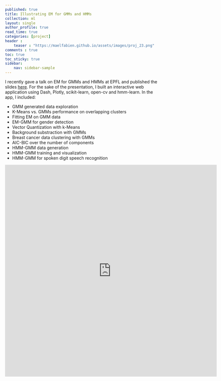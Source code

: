 ```yaml
---
published: true
title: Illustrating EM for GMMs and HMMs
collection: ml
layout: single
author_profile: true
read_time: true
categories: [project]
header :
    teaser : "https://maelfabien.github.io/assets/images/proj_23.png"
comments : true
toc: true
toc_sticky: true
sidebar:
    nav: sidebar-sample
---
```


I recently gave a talk on EM for GMMs and HMMs at EPFL and published the slides [here](https://maelfabien.github.io/machinelearning/GMM/). For the sake of the presentation, I built an interactive web application using Dash, Plotly, scikit-learn, open-cv and hmm-learn. In the app, I included:
- GMM generated data exploration
- K-Means vs. GMMs performance on overlapping clusters
- Fitting EM on GMM data
- EM-GMM for gender detection
- Vector Quantization with k-Means
- Background substraction with GMMs
- Breast cancer data clustering with GMMs
- AIC-BIC over the number of components
- HMM-GMM data generation
- HMM-GMM training and visualization
- HMM-GMM for spoken digit speech recognition

<iframe width="700" height="700" src="https://www.youtube.com/embed/hxr-UijYbpk" frameborder="0" allow="accelerometer; autoplay; encrypted-media; gyroscope; picture-in-picture" allowfullscreen></iframe>

<br>